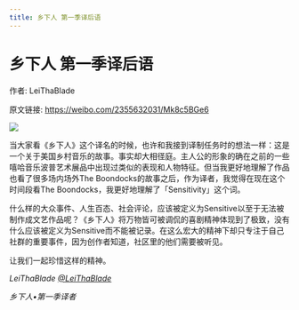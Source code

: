 ```yaml
---
title: 乡下人 第一季译后语
---
```


# 乡下人 第一季译后语

作者: LeiThaBlade

原文链接: https://weibo.com/2355632031/Mk8c5BGe6

![](/image/乡下人%20第一季译后语.webp)

当大家看《乡下人》这个译名的时候，也许和我接到译制任务时的想法一样：这是一个关于美国乡村音乐的故事。事实却大相径庭。主人公的形象的确在之前的一些嘻哈音乐波普艺术展品中出现过类似的表现和人物特征。但当我更好地理解了作品也看了很多场内场外The Boondocks的故事之后，作为译者，我觉得在现在这个时间段看The Boondocks，我更好地理解了「Sensitivity」这个词。

什么样的大众事件、人生百态、社会评论，应该被定义为Sensitive以至于无法被制作成文艺作品呢？《乡下人》将万物皆可被调侃的喜剧精神体现到了极致，没有什么应该被定义为Sensitive而不能被记录。在这么宏大的精神下却只专注于自己社群的重要事件，因为创作者知道，社区里的他们需要被听见。

让我们一起珍惜这样的精神。 

*LeiThaBlade [@LeiThaBlade](https://weibo.com/n/LeiThaBlade)* 

*乡下人•第一季译者*